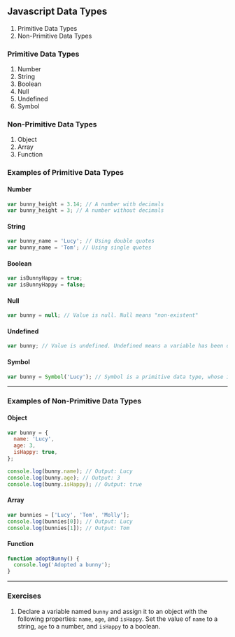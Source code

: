 ## Javascript Data Types

1. Primitive Data Types
2. Non-Primitive Data Types

### Primitive Data Types

1. Number
2. String
3. Boolean
4. Null
5. Undefined
6. Symbol

### Non-Primitive Data Types

1. Object
2. Array
3. Function

### Examples of Primitive Data Types

#### Number

```javascript
var bunny_height = 3.14; // A number with decimals
var bunny_height = 3; // A number without decimals
```

#### String

```javascript
var bunny_name = 'Lucy'; // Using double quotes
var bunny_name = 'Tom'; // Using single quotes
```

#### Boolean

```javascript
var isBunnyHappy = true;
var isBunnyHappy = false;
```

#### Null

```javascript
var bunny = null; // Value is null. Null means "non-existent"
```

#### Undefined

```javascript
var bunny; // Value is undefined. Undefined means a variable has been declared, but not defined
```

#### Symbol

```javascript
var bunny = Symbol('Lucy'); // Symbol is a primitive data type, whose instances are unique and immutable
```

---

### Examples of Non-Primitive Data Types

#### Object

```javascript
var bunny = {
  name: 'Lucy',
  age: 3,
  isHappy: true,
};

console.log(bunny.name); // Output: Lucy
console.log(bunny.age); // Output: 3
console.log(bunny.isHappy); // Output: true
```

#### Array

```javascript
var bunnies = ['Lucy', 'Tom', 'Molly'];
console.log(bunnies[0]); // Output: Lucy
console.log(bunnies[1]); // Output: Tom
```

#### Function

```javascript
function adoptBunny() {
  console.log('Adopted a bunny');
}
```

---

### Exercises

1. Declare a variable named `bunny` and assign it to an object with the following properties: `name`, `age`, and `isHappy`. Set the value of `name` to a string, `age` to a number, and `isHappy` to a boolean.
